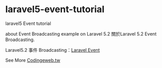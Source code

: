 # laravel5-event-tutorial
laravel5 Event tutorial

about Event Broadcasting example on Laravel 5.2
關於Laravel 5.2 Event Broadcasting.

Laravel5.2 事件 Broadcasting：[Laravel Event](https://laravel.tw/docs/5.2/events#broadcasting-events)

See More [Codingeweb.tw](http://codingweb.tw/2016/06/28/laravel-5-event-broadcasting%ef%bc%88%e4%ba%8b%e4%bb%b6%e5%bb%a3%e6%92%ad%ef%bc%89%e9%80%b2%e9%9a%8e%e7%af%87-pusher/) 
